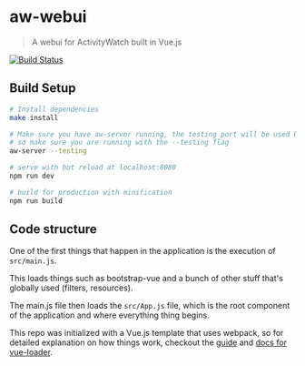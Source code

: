 aw-webui
========

> A webui for ActivityWatch built in Vue.js

[![Build Status](https://travis-ci.org/ActivityWatch/aw-webui.svg?branch=master)](https://travis-ci.org/ActivityWatch/aw-webui)


## Build Setup

``` bash
# Install dependencies
make install

# Make sure you have aw-server running, the testing port will be used by default
# so make sure you are running with the --testing flag
aw-server --testing

# serve with hot reload at localhost:8080
npm run dev

# build for production with minification
npm run build
```


## Code structure

One of the first things that happen in the application is the execution of `src/main.js`.

This loads things such as bootstrap-vue and a bunch of other stuff that's globally used (filters, resources).

The main.js file then loads the `src/App.js` file, which is the root component of the application and where everything thing begins.

This repo was initialized with a Vue.js template that uses webpack, so for detailed explanation on how things work, checkout the [guide](http://vuejs-templates.github.io/webpack/) and [docs for vue-loader](http://vuejs.github.io/vue-loader).


